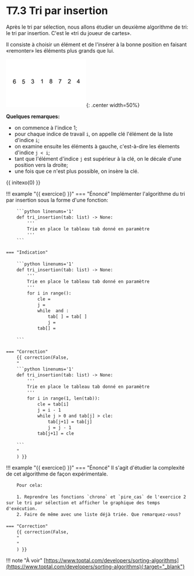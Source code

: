 # T7.3 Tri par insertion

Après le tri par sélection, nous allons étudier un deuxième algorithme de tri: le tri par insertion. C'est le «tri du joueur de cartes».

Il consiste à choisir un élément et de l'insérer à la bonne position en faisant «remonter» les éléments plus grands que lui.

![](../images/Insertion_sort_example.gif){: .center width=50%} 

**Quelques remarques:**

- on commence à l'indice 1;
- pour chaque indice de travail `i`, on appelle clé l'élément de la liste d'indice `i`;
- on examine ensuite les éléments à gauche, c'est-à-dire les élements d'indice `j < i`;
- tant que l'élément d'indice `j` est supérieur à la clé, on le décale d'une position vers la droite;
- une fois que ce n'est plus possible, on insère la clé.

{{ initexo(0) }}

!!! example "{{ exercice() }}"
    === "Énoncé" 
        Implémenter l'algorithme du tri par insertion sous la forme d'une fonction:

        ```python linenums='1'
        def tri_insertion(tab: list) -> None:
            '''
            Trie en place le tableau tab donné en paramètre
            '''
        ```
    
    === "Indication"

        ```python linenums='1'
        def tri_insertion(tab: list) -> None:
            '''
            Trie en place le tableau tab donné en paramètre
            '''
            for i in range():
                cle = 
                j = 
                while  and :
                    tab[ ] = tab[ ]
                    j =
                tab[] = 

        ```
        
    === "Correction" 
        {{ correction(False, 
        "
        ```python linenums='1'
        def tri_insertion(tab: list) -> None:
            '''
            Trie en place le tableau tab donné en paramètre
            '''
            for i in range(1, len(tab)):
                cle = tab[i]
                j = i - 1
                while j > 0 and tab[j] > cle:
                    tab[j+1] = tab[j]
                    j = j - 1
                tab[j+1] = cle

        ```
        "
        ) }}

!!! example "{{ exercice() }}"
    === "Énoncé" 
        Il s'agit d'étudier la complexité de cet algorithme de façon expérimentale.

        Pour cela:

        1. Reprendre les fonctions `chrono` et `pire_cas` de l'exercice 2 sur le tri par sélection et afficher le graphique des temps d'exécution.
        2. Faire de même avec une liste déjà triée. Que remarquez-vous?

    === "Correction" 
        {{ correction(False, 
        "
        "
        ) }}


!!! note "À voir"
    [https://www.toptal.com/developers/sorting-algorithms](https://www.toptal.com/developers/sorting-algorithms){:target="_blank"} 